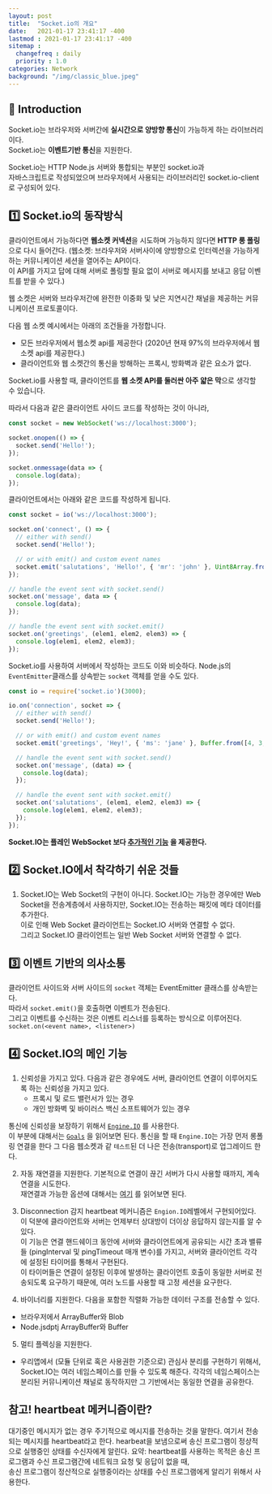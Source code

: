 ```yaml
---
layout: post
title:  "Socket.io의 개요"
date:   2021-01-17 23:41:17 -400
lastmod : 2021-01-17 23:41:17 -400
sitemap :
  changefreq : daily
  priority : 1.0
categories: Network
background: "/img/classic_blue.jpeg"
---
```


## :clap: Introduction
Socket.io는 브라우저와 서버간에 **실시간으로 양방향 통신**이 가능하게 하는 라이브러리이다.    
Socket.io는 **이벤트기반 통신**을 지원한다.  

Socket.io는 HTTP Node.js 서버와 통합되는 부분인 socket.io과  
자바스크립트로 작성되었으며 브라우저에서 사용되는 라이브러리인  socket.io-client로 구성되어 있다.  

## :one: Socket.io의 동작방식
클라이언트에서 가능하다면 **웹소켓 커넥션**을 시도하며 가능하지 않다면 **HTTP 롱 폴링**으로 다시 들어간다. 
(웹소켓: 브라우저와 서버사이에 양방향으로 인터렉션을 가능하게 하는 커뮤니케이션 세션을 열어주는 API이다.  
이 API를 가지고 답에 대해 서버로 폴링할 필요 없이 서버로 메시지를 보내고 응답 이벤트를 받을 수 있다.)

웹 소켓은 서버와 브라우저간에 완전한 이중화 및 낮은 지연시간 채널을 제공하는 커뮤니케이션 프로토콜이다.
  
다음 웹 소켓 예시에서는 아래의 조건들을 가정합니다. 
- 모든 브라우저에서 웹소켓 api를 제공한다 (2020년 현재 97%의 브라우저에서 웹소켓 api를 제공한다.)
- 클라이언트와 웹 소켓간의 통신을 방해하는 프록시, 방화벽과 같은 요소가 없다.

Socket.io를 사용할 때, 클라이언트를 **웹 소켓 API를 둘러싼 아주 얇은 막**으로 생각할 수 있습니다.

따라서 다음과 같은 클라이언트 사이드 코드를 작성하는 것이 아니라,

```javascript
const socket = new WebSocket('ws://localhost:3000');

socket.onopen(() => {
  socket.send('Hello!');
});

socket.onmessage(data => {
  console.log(data);
});
``` 

클라이언트에서는 아래와 같은 코드를 작성하게 됩니다.
```javascript
const socket = io('ws://localhost:3000');

socket.on('connect', () => {
  // either with send()
  socket.send('Hello!');

  // or with emit() and custom event names
  socket.emit('salutations', 'Hello!', { 'mr': 'john' }, Uint8Array.from([1, 2, 3, 4]));
});

// handle the event sent with socket.send()
socket.on('message', data => {
  console.log(data);
});

// handle the event sent with socket.emit()
socket.on('greetings', (elem1, elem2, elem3) => {
  console.log(elem1, elem2, elem3);
});
```

Socket.io를 사용하여 서버에서 작성하는 코드도 이와 비슷하다. 
Node.js의 `EventEmitter`클래스를 상속받는 `socket` 객체를 얻을 수도 있다.   
```javascript
const io = require('socket.io')(3000);

io.on('connection', socket => {
  // either with send()
  socket.send('Hello!');

  // or with emit() and custom event names
  socket.emit('greetings', 'Hey!', { 'ms': 'jane' }, Buffer.from([4, 3, 3, 1]));

  // handle the event sent with socket.send()
  socket.on('message', (data) => {
    console.log(data);
  });

  // handle the event sent with socket.emit()
  socket.on('salutations', (elem1, elem2, elem3) => {
    console.log(elem1, elem2, elem3);
  });
});
```

**Socket.IO는 플레인 WebSocket 보다 [추가적인 기능](https://socket.io/docs/v3#Features) 을 제공한다.**


## :two: Socket.IO에서 착각하기 쉬운 것들
1. Socket.IO는 Web Socket의 구현이 아니다.
Socket.IO는 가능한 경우에만 Web Socket을 전송계층에서 사용하지만, Socket.IO는 전송하는 패킷에 메타 데이터를 추가한다.  
이로 인해 Web Socket 클라이언트는 Socket.IO 서버와 연결할 수 없다.  
그리고 Socket.IO 클라이언트는 일반 Web Socket 서버와 연결할 수 없다.  

## :three: 이벤트 기반의 의사소통
클라이언트 사이드와 서버 사이드의 `socket` 객체는 EventEmitter 클래스를 상속받는다.  
따라서 `socket.emit()`을 호출하면 이벤트가 전송된다.  
그리고 이벤트를 수신하는 것은 이벤트 리스너를 등록하는 방식으로 이루어진다. `socket.on(<event name>, <listener>)`

## :four: Socket.IO의 메인 기능
1. 신뢰성을 가지고 있다.
다음과 같은 경우에도 서버, 클라이언트 연결이 이루어지도록 하는 신뢰성을 가지고 있다.
    - 프록시 및 로드 밸런서가 있는 경우 
    - 개인 방화벽 및 바이러스 백신 소프트웨어가 있는 경우

통신에 신뢰성을 보장하기 위해서 [`Engine.IO`](https://github.com/socketio/engine.io) 를 사용한다.  
이 부분에 대해서는 [`Goals`](https://github.com/socketio/engine.io#goals) 을 읽어보면 된다.
통신을 할 때 `Engine.IO`는 가장 먼저 롱폴링 연결을 한다 그 다음 웹소켓과 같 `테스트`된 더 나은 전송(transport)로 업그레이드 한다. 
 
2. 자동 재연결을 지원한다.
기본적으로 연결이 끊긴 서버가 다시 사용할 때까지, 계속 연결을 시도한다.  
재연결과 가능한 옵션에 대해서는 [여기](https://socket.io/docs/v3/client-api/#new-Manager-url-options) 를 읽어보면 된다.

3. Disconnection 감지
heartbeat 메커니즘은 `Engion.IO`레벨에서 구현되어있다. 이 덕분에 클라이언트와 서버는 언제부터 상대방이 더이상 응답하지 않는지를 알 수 있다.  
이 기능은 연결 핸드쉐이크 동안에 서버와 클라이언트에게  공유되는 시간 초과 밸류들 (pingInterval 및 pingTimeout 매개 변수)를 가지고, 서버와 클라이언트 각각에 설정된 타이머를 통해서 구현된다.   
이 타이머들은 연결이 설정된 이후에 발생하는 클라이언트 호출이 동일한 서버로 전송되도록 요구하기 때문에, 여러 노드를 사용할 때 고정 세션을 요구한다.  

4. 바이너리를 지원한다.
다음을 포함한 직렬화 가능한 데이터 구조를 전송할 수 있다.
- 브라우저에서 ArrayBuffer와 Blob
- Node.jsdptj ArrayBuffer와 Buffer

5. 멀티 플렉싱을 지원한다.
- 우리앱에서 (모듈 단위로 혹은 사용권한 기준으로) 관심사 분리를 구현하기 위해서, Socket.IO는 여러 네임스페이스를 만들 수 있도록 해준다.
각각의 네임스페이스는 분리된 커뮤니케이션 채널로 동작하지만 그 기반에서는 동일한 연결을 공유한다.

## 참고! heartbeat 메커니즘이란? 
대기중인 메시지가 없는 경우 주기적으로 메시지를 전송하는 것을 말한다.
여기서 전송되는 메시지를 heartbeat라고 한다.
hearbeat을 보냄으로써 송신 프로그램이 정상적으로 실행중인 상태를 수신자에게 알린다.
요약: heartbeat를 사용하는 목적은 송신 프로그램과 수신 프로그램간에 네트워크 요청 및 응답이 없을 때,  
 송신 프로그램이 정산적으로 실행중이라는 상태를 수신 프로그램에게 알리기 위해서 사용한다.  
 
 
  

     

   